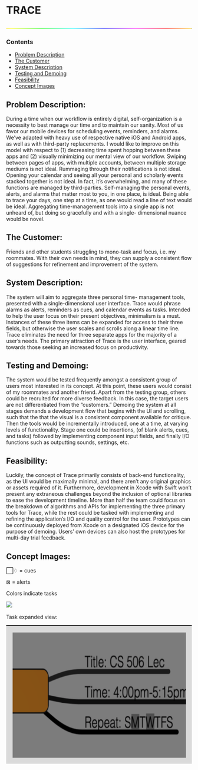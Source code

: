 # TRACE

<img src="trace.png"/>

### Contents

  - [Problem Description](#Problem-Description "Problem Description")
  - [The Customer](#The-Customer "The Customer")
  - [System Description](#System-Description "System Description")
  - [Testing and Demoing](#Testing-and-Demoing "Testing and Demoing")
  - [Feasibility](#Feasibility "Feasibility")
  - [Concept Images](#Concept-Images "Concept Images")

## Problem Description: 
During a time when our workflow is entirely digital, self-organization is a necessity to best manage our time and to maintain our sanity. Most of us favor our mobile devices for scheduling events, reminders, and alarms. We’ve adapted with heavy use of respective native iOS and Android apps, as well as with third-party replacements. I would like to improve on this model with respect to (1) decreasing time spent hopping between these apps and (2) visually minimizing our mental view of our workflow. Swiping between pages of apps, with multiple accounts, between multiple storage mediums is not ideal. Rummaging through their notifications is not ideal. Opening your calendar and seeing all your personal and scholarly events stacked together is not ideal. In fact, it’s overwhelming, and many of these functions are managed by third-parties. Self-managing the personal events, alerts, and alarms that matter most to you, in one place, is ideal. Being able to trace your days, one step at a time, as one would read a line of text would be ideal. Aggregating time-management tools into a single app is not unheard of, but doing so gracefully and with a single- dimensional nuance would be novel.

## The Customer: 
Friends and other students struggling to mono-task and focus, i.e. my roommates. With their own needs in mind, they can supply a consistent flow of suggestions for refinement and improvement of the system.

## System Description: 
The system will aim to aggregate three personal time- management tools, presented with a single-dimensional user interface. Trace would phrase alarms as alerts, reminders as cues, and calendar events as tasks. Intended to help the user focus on their present objectives, minimalism is a must. Instances of these three items can be expanded for access to their three fields, but otherwise the user scales and scrolls along a linear time line. Trace eliminates the need for three separate apps for the majority of a user’s needs. The primary attraction of Trace is the user interface, geared towards those seeking an increased focus on productivity.

## Testing and Demoing: 
The system would be tested frequently amongst a consistent group of users most interested in its concept. At this point, these users would consist of my roommates and another friend. Apart from the testing group, others could be recruited for more diverse feedback. In this case, the target users are not differentiated from the “customers.” Demoing the system at all stages demands a development flow that begins with the UI and scrolling, such that the that the visual is a consistent component available for critique. Then the tools would be incrementally introduced, one at a time, at varying levels of functionality. Stage one could be insertions, (of blank alerts, cues, and tasks) followed by implementing component input fields, and finally I/O functions such as outputting sounds, settings, etc.

## Feasibility: 
Luckily, the concept of Trace primarily consists of back-end functionality, as the UI would be maximally minimal, and there aren’t any original graphics or assets required of it. Furthermore, development in Xcode with Swift won’t present any extraneous challenges beyond the inclusion of optional libraries to ease the development timeline. More than half the team could focus on the breakdown of algorithms and APIs for implementing the three primary tools for Trace, while the rest could be tasked with implementing and refining the application’s I/O and quality control for the user. Prototypes can be continuously deployed from Xcode on a designated iOS device for the purpose of demoing. Users’ own devices can also host the prototypes for multi-day trial feedback.

## Concept Images:
⃞♢ = cues

⊠ = alerts

Colors indicate tasks

<img src="ci_main_screen.png width=300"/>

Task expanded view:

<img src="ci_task_expanded.png"/>
